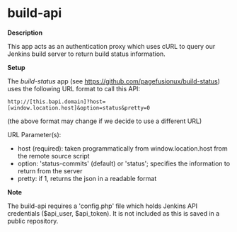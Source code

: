 # build-api

**Description**

This app acts as an authentication proxy which uses cURL to query our Jenkins build server to 
return build status information.

**Setup**

The _build-status_ app (see https://github.com/pagefusionux/build-status) uses the
following URL format to call this API:
````
http://[this.bapi.domain]?host=[window.location.host]&option=status&pretty=0
````
(the above format may change if we decide to use a different URL)

URL Parameter(s):
- host (required): taken programmatically from window.location.host from the remote source script
- option: 'status-commits' (default) or 'status'; specifies the information to return from the server
- pretty: if 1, returns the json in a readable format

**Note**

The build-api requires a 'config.php' file which holds Jenkins API credentials ($api_user, 
$api_token). It is not included as this is saved in a public repository.
